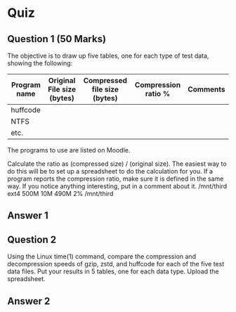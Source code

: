 # Quiz

## Question 1 (50 Marks)

The objective is to draw up five tables, one for each type of test data, showing the following:

| Program name | Original File size (bytes) | Compressed file size (bytes) | Compression ratio % | Comments |
|--------------|----------------------------|------------------------------|---------------------|----------|
| huffcode     |                            |                              |                     |          |
| NTFS         |                            |                              |                     |          |
| etc.         |                            |                              |                     |          |



The programs to use are listed on Moodle.

Calculate the ratio as (compressed size) / (original size). The easiest way to do this will be to set up a spreadsheet to do the calculation for you. If a program reports the compression ratio, make sure it is defined in the same way. If you notice anything interesting, put in a comment about it.                                /mnt/third      ext4    500M  10M   490M  2% /mnt/third

## Answer 1


## Question 2
Using the Linux time(1) command, compare the compression and decompression speeds of gzip, zstd, and huffcode for each of the five test data files. Put your results in 5 tables, one for each data type. Upload the spreadsheet.

## Answer 2
